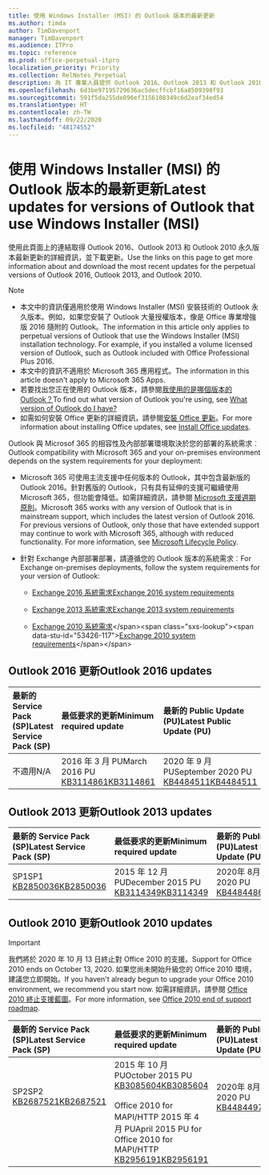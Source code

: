 ```yaml
---
title: 使用 Windows Installer (MSI) 的 Outlook 版本的最新更新
ms.author: timda
author: TimDavenport
manager: TimDavenport
ms.audience: ITPro
ms.topic: reference
ms.prod: office-perpetual-itpro
localization_priority: Priority
ms.collection: RelNotes_Perpetual
description: 為 IT 專業人員提供 Outlook 2016、Outlook 2013 和 Outlook 2010 永久版本的最新更新資訊連結
ms.openlocfilehash: 6d3be97195729636ac5decffcbf16a8509398f93
ms.sourcegitcommit: 591f5da255de896ef3156108349c6d2eaf34ed54
ms.translationtype: HT
ms.contentlocale: zh-TW
ms.lasthandoff: 09/22/2020
ms.locfileid: "48174552"
---
```

# <a name="latest-updates-for-versions-of-outlook-that-use-windows-installer-msi"></a><span data-ttu-id="53426-103">使用 Windows Installer (MSI) 的 Outlook 版本的最新更新</span><span class="sxs-lookup"><span data-stu-id="53426-103">Latest updates for versions of Outlook that use Windows Installer (MSI)</span></span>

<span data-ttu-id="53426-104">使用此頁面上的連結取得 Outlook 2016、Outlook 2013 和 Outlook 2010 永久版本最新更新的詳細資訊，並下載更新。</span><span class="sxs-lookup"><span data-stu-id="53426-104">Use the links on this page to get more information about and download the most recent updates for the perpetual versions of Outlook 2016, Outlook 2013, and Outlook 2010.</span></span>
  
> [!NOTE]
> - <span data-ttu-id="53426-p101">本文中的資訊僅適用於使用 Windows Installer (MSI) 安裝技術的 Outlook 永久版本。例如，如果您安裝了 Outlook 大量授權版本，像是 Office 專業增強版 2016 隨附的 Outlook。</span><span class="sxs-lookup"><span data-stu-id="53426-p101">The information in this article only applies to perpetual versions of Outlook that use the Windows Installer (MSI) installation technology. For example, if you installed a volume licensed version of Outlook, such as Outlook included with Office Professional Plus 2016.</span></span>
> - <span data-ttu-id="53426-107">本文中的資訊不適用於 Microsoft 365 應用程式。</span><span class="sxs-lookup"><span data-stu-id="53426-107">The information in this article doesn't apply to Microsoft 365 Apps.</span></span>
> - <span data-ttu-id="53426-108">若要找出您正在使用的 Outlook 版本，請參閱[我使用的是哪個版本的 Outlook？](https://support.office.com/article/b3a9568c-edb5-42b9-9825-d48d82b2257c)</span><span class="sxs-lookup"><span data-stu-id="53426-108">To find out what version of Outlook you're using, see [What version of Outlook do I have?](https://support.office.com/article/b3a9568c-edb5-42b9-9825-d48d82b2257c)</span></span>
> - <span data-ttu-id="53426-109">如需如何安裝 Office 更新的詳細資訊，請參閱[安裝 Office 更新](https://support.office.com/article/2ab296f3-7f03-43a2-8e50-46de917611c5)。</span><span class="sxs-lookup"><span data-stu-id="53426-109">For more information about installing Office updates, see [Install Office updates](https://support.office.com/article/2ab296f3-7f03-43a2-8e50-46de917611c5).</span></span> 
  
<span data-ttu-id="53426-110">Outlook 與 Microsof 365 的相容性及內部部署環境取決於您的部署的系統需求︰</span><span class="sxs-lookup"><span data-stu-id="53426-110">Outlook compatibility with Microsoft 365 and your on-premises environment depends on the system requirements for your deployment:</span></span>
  
- <span data-ttu-id="53426-p102">Microsoft 365 可使用主流支援中任何版本的 Outlook，其中包含最新版的 Outlook 2016。針對舊版的 Outlook，只有具有延伸的支援可繼續使用 Microsoft 365，但功能會降低。如需詳細資訊，請參閱 [Microsoft 支援週期原則](https://support.microsoft.com/lifecycle)。</span><span class="sxs-lookup"><span data-stu-id="53426-p102">Microsoft 365 works with any version of Outlook that is in mainstream support, which includes the latest version of Outlook 2016. For previous versions of Outlook, only those that have extended support may continue to work with Microsoft 365, although with reduced functionality. For more information, see [Microsoft Lifecycle Policy](https://support.microsoft.com/lifecycle).</span></span>
    
- <span data-ttu-id="53426-114">針對 Exchange 內部部署部署，請遵循您的 Outlook 版本的系統需求︰</span><span class="sxs-lookup"><span data-stu-id="53426-114">For Exchange on-premises deployments, follow the system requirements for your version of Outlook:</span></span>
    
  - [<span data-ttu-id="53426-115">Exchange 2016 系統需求</span><span class="sxs-lookup"><span data-stu-id="53426-115">Exchange 2016 system requirements</span></span>](https://docs.microsoft.com/Exchange/plan-and-deploy/system-requirements)
    
  - [<span data-ttu-id="53426-116">Exchange 2013 系統需求</span><span class="sxs-lookup"><span data-stu-id="53426-116">Exchange 2013 system requirements</span></span>](https://docs.microsoft.com/exchange/exchange-2013-system-requirements-exchange-2013-help)
    
  - <span data-ttu-id="53426-117">[Exchange 2010 系統需求](https://docs.microsoft.com/previous-versions/office/exchange-server-2010/aa996719(v=exchg.141))</span><span class="sxs-lookup"><span data-stu-id="53426-117">[Exchange 2010 system requirements](https://docs.microsoft.com/previous-versions/office/exchange-server-2010/aa996719(v=exchg.141))</span></span>

   
## <a name="outlook-2016-updates"></a><span data-ttu-id="53426-118">Outlook 2016 更新</span><span class="sxs-lookup"><span data-stu-id="53426-118">Outlook 2016 updates</span></span>

|<span data-ttu-id="53426-119">**最新的 Service Pack (SP)**</span><span class="sxs-lookup"><span data-stu-id="53426-119">**Latest Service Pack (SP)**</span></span>|<span data-ttu-id="53426-120">**最低要求的更新**</span><span class="sxs-lookup"><span data-stu-id="53426-120">**Minimum required update**</span></span>|<span data-ttu-id="53426-121">**最新的 Public Update (PU)**</span><span class="sxs-lookup"><span data-stu-id="53426-121">**Latest Public Update (PU)**</span></span>|
|:-----|:-----|:-----|
|<span data-ttu-id="53426-122">不適用</span><span class="sxs-lookup"><span data-stu-id="53426-122">N/A</span></span>  <br/> |<span data-ttu-id="53426-123">2016 年 3 月 PU</span><span class="sxs-lookup"><span data-stu-id="53426-123">March 2016 PU</span></span> <br/>[<span data-ttu-id="53426-124">KB3114861</span><span class="sxs-lookup"><span data-stu-id="53426-124">KB3114861</span></span>](https://support.microsoft.com/help/3114861) <br/> |<span data-ttu-id="53426-125">2020 年 9 月 PU</span><span class="sxs-lookup"><span data-stu-id="53426-125">September 2020 PU</span></span> <br/>[<span data-ttu-id="53426-126">KB4484511</span><span class="sxs-lookup"><span data-stu-id="53426-126">KB4484511</span></span>](https://support.microsoft.com/help/4484511) 

## <a name="outlook-2013-updates"></a><span data-ttu-id="53426-127">Outlook 2013 更新</span><span class="sxs-lookup"><span data-stu-id="53426-127">Outlook 2013 updates</span></span>

|<span data-ttu-id="53426-128">**最新的 Service Pack (SP)**</span><span class="sxs-lookup"><span data-stu-id="53426-128">**Latest Service Pack (SP)**</span></span>|<span data-ttu-id="53426-129">**最低要求的更新**</span><span class="sxs-lookup"><span data-stu-id="53426-129">**Minimum required update**</span></span>|<span data-ttu-id="53426-130">**最新的 Public Update (PU)**</span><span class="sxs-lookup"><span data-stu-id="53426-130">**Latest Public Update (PU)**</span></span>|
|:-----|:-----|:-----|
|<span data-ttu-id="53426-131">SP1</span><span class="sxs-lookup"><span data-stu-id="53426-131">SP1</span></span>  <br/>[<span data-ttu-id="53426-132">KB2850036</span><span class="sxs-lookup"><span data-stu-id="53426-132">KB2850036</span></span>](https://go.microsoft.com/fwlink/p/?LinkId=512538) <br/> |<span data-ttu-id="53426-133">2015 年 12 月 PU</span><span class="sxs-lookup"><span data-stu-id="53426-133">December 2015 PU</span></span> <br/>[<span data-ttu-id="53426-134">KB3114349</span><span class="sxs-lookup"><span data-stu-id="53426-134">KB3114349</span></span>](https://support.microsoft.com/kb/3114349) <br/> |<span data-ttu-id="53426-135">2020年 8月 PU</span><span class="sxs-lookup"><span data-stu-id="53426-135">August 2020 PU</span></span> <br/>[<span data-ttu-id="53426-136">KB4484486</span><span class="sxs-lookup"><span data-stu-id="53426-136">KB4484486</span></span>](https://support.microsoft.com/help/4484486)  |
   
## <a name="outlook-2010-updates"></a><span data-ttu-id="53426-137">Outlook 2010 更新</span><span class="sxs-lookup"><span data-stu-id="53426-137">Outlook 2010 updates</span></span>
> [!IMPORTANT]
> <span data-ttu-id="53426-138">我們將於 2020 年 10 月 13 日終止對 Office 2010 的支援。</span><span class="sxs-lookup"><span data-stu-id="53426-138">Support for Office 2010 ends on October 13, 2020.</span></span> <span data-ttu-id="53426-139">如果您尚未開始升級您的 Office 2010 環境，建議您立即開始。</span><span class="sxs-lookup"><span data-stu-id="53426-139">If you haven't already begun to upgrade your Office 2010 environment, we recommend you start now.</span></span> <span data-ttu-id="53426-140">如需詳細資訊，請參閱 [Office 2010 終止支援藍圖](https://docs.microsoft.com/DeployOffice/office-2010-end-support-roadmap)。</span><span class="sxs-lookup"><span data-stu-id="53426-140">For more information, see [Office 2010 end of support roadmap](https://docs.microsoft.com/DeployOffice/office-2010-end-support-roadmap).</span></span>

|<span data-ttu-id="53426-141">**最新的 Service Pack (SP)**</span><span class="sxs-lookup"><span data-stu-id="53426-141">**Latest Service Pack (SP)**</span></span>|<span data-ttu-id="53426-142">**最低要求的更新**</span><span class="sxs-lookup"><span data-stu-id="53426-142">**Minimum required update**</span></span>|<span data-ttu-id="53426-143">**最新的 Public Update (PU)**</span><span class="sxs-lookup"><span data-stu-id="53426-143">**Latest Public Update (PU)**</span></span>|
|:-----|:-----|:-----|
|<span data-ttu-id="53426-144">SP2</span><span class="sxs-lookup"><span data-stu-id="53426-144">SP2</span></span> <br/>[<span data-ttu-id="53426-145">KB2687521</span><span class="sxs-lookup"><span data-stu-id="53426-145">KB2687521</span></span>](https://go.microsoft.com/fwlink/p/?LinkId=512542) <br><br><br><br/> |<span data-ttu-id="53426-146">2015 年 10 月 PU</span><span class="sxs-lookup"><span data-stu-id="53426-146">October 2015 PU</span></span> <br/> [<span data-ttu-id="53426-147">KB3085604</span><span class="sxs-lookup"><span data-stu-id="53426-147">KB3085604</span></span>](https://support.microsoft.com/kb/3085604) <br/><br/>  <span data-ttu-id="53426-148">Office 2010 for MAPI/HTTP 2015 年 4 月 PU</span><span class="sxs-lookup"><span data-stu-id="53426-148">April 2015 PU for Office 2010 for MAPI/HTTP</span></span> <br/> [<span data-ttu-id="53426-149">KB2956191</span><span class="sxs-lookup"><span data-stu-id="53426-149">KB2956191</span></span>](https://support.microsoft.com/help/2956191/april-14-2015-update-for-office-2010-kb2956191) <br/> |<span data-ttu-id="53426-150">2020年 8月 PU</span><span class="sxs-lookup"><span data-stu-id="53426-150">August 2020 PU</span></span> <br/>[<span data-ttu-id="53426-151">KB4484497</span><span class="sxs-lookup"><span data-stu-id="53426-151">KB4484497</span></span>](https://support.microsoft.com/help/4484497) <br><br><br><br/>|
   

